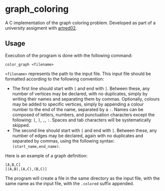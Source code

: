 # graph_coloring
A C implementation of the graph coloring problem. 
Developed as part of a university assigment with 
[artred02](https://github.com/artred02).

## Usage
Execution of the program is done with the following command:
``` shell
color_graph <filename>
```

`<filename>` represents the path to the input file. This input file should be
formatted according to the following convention:
- The first line should start with `[` and end with `]`. Between these, any
  number of vertices may be declared, with no duplicates, simply by writing
  their names and separating them by commas. Optionally, colours may be added
  to specific vertices, simply by appending a colour number to the end of the
  name, separated by a `:`. Names can be composed of letters, numbers, and
  punctuation characters except the following: `[`, `]`, `,`, `:`. Spaces and 
  tab characters will be systematically skipped.
- The second line should start with `[` and end with `]`. Between these, any
  number of edges may be declared, again with no duplicates and separated by
  commas, using the following syntax: `(start_name,end_name)`.

Here is an example of a graph definition:

``` text
[A,B,C]
[(A,B),(A,C),(B,C)]
```

The program will create a file in the same directory as the input file, with the
same name as the input file, with the `.colored` suffix appended.
